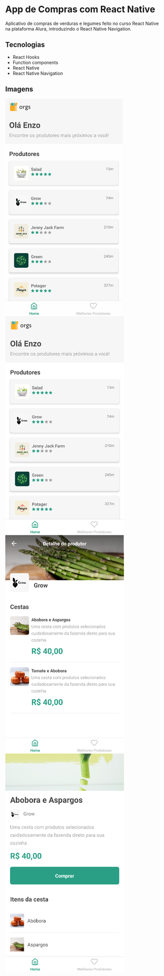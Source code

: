 <h1>App de Compras com React Native</h1>
<p>Aplicativo de compras de verduras e legumes feito no curso React Native na plataforma Alura, introduzindo o React Native Navigation.</p>

<h2>Tecnologias </h2>

* React Hooks
* Function components
* React Native
* React Native Navigation

 <h2>Imagens</h2>
 
 ![portfolio](https://github.com/EnzoNoda/native-navigation/blob/main/img/RNative-orgs.gif)
 ![portfolio](https://github.com/EnzoNoda/native-navigation/blob/main/img/1.png)
 ![portfolio](https://github.com/EnzoNoda/native-navigation/blob/main/img/2.png)
 ![portfolio](https://github.com/EnzoNoda/native-navigation/blob/main/img/3.png)
 


